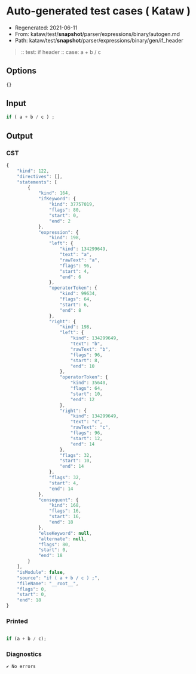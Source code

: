 # Auto-generated test cases ( Kataw )
- Regenerated: 2021-06-11
- From: kataw/test/__snapshot__/parser/expressions/binary/autogen.md
- Path: kataw/test/__snapshot__/parser/expressions/binary/gen/if_header
> :: test: if header
> :: case: a + b / c
## Options

`````js
{}
`````
## Input

`````js
if ( a + b / c ) ;
`````
## Output

### CST

```javascript
{
    "kind": 122,
    "directives": [],
    "statements": [
        {
            "kind": 164,
            "ifKeyword": {
                "kind": 37757019,
                "flags": 80,
                "start": 0,
                "end": 2
            },
            "expression": {
                "kind": 198,
                "left": {
                    "kind": 134299649,
                    "text": "a",
                    "rawText": "a",
                    "flags": 96,
                    "start": 4,
                    "end": 6
                },
                "operatorToken": {
                    "kind": 99634,
                    "flags": 64,
                    "start": 6,
                    "end": 8
                },
                "right": {
                    "kind": 198,
                    "left": {
                        "kind": 134299649,
                        "text": "b",
                        "rawText": "b",
                        "flags": 96,
                        "start": 8,
                        "end": 10
                    },
                    "operatorToken": {
                        "kind": 35640,
                        "flags": 64,
                        "start": 10,
                        "end": 12
                    },
                    "right": {
                        "kind": 134299649,
                        "text": "c",
                        "rawText": "c",
                        "flags": 96,
                        "start": 12,
                        "end": 14
                    },
                    "flags": 32,
                    "start": 10,
                    "end": 14
                },
                "flags": 32,
                "start": 4,
                "end": 14
            },
            "consequent": {
                "kind": 168,
                "flags": 16,
                "start": 16,
                "end": 18
            },
            "elseKeyword": null,
            "alternate": null,
            "flags": 80,
            "start": 0,
            "end": 18
        }
    ],
    "isModule": false,
    "source": "if ( a + b / c ) ;",
    "fileName": "__root__",
    "flags": 0,
    "start": 0,
    "end": 18
}
```

### Printed

```javascript

if (a + b / c);
```

### Diagnostics

```javascript
✔ No errors
```

